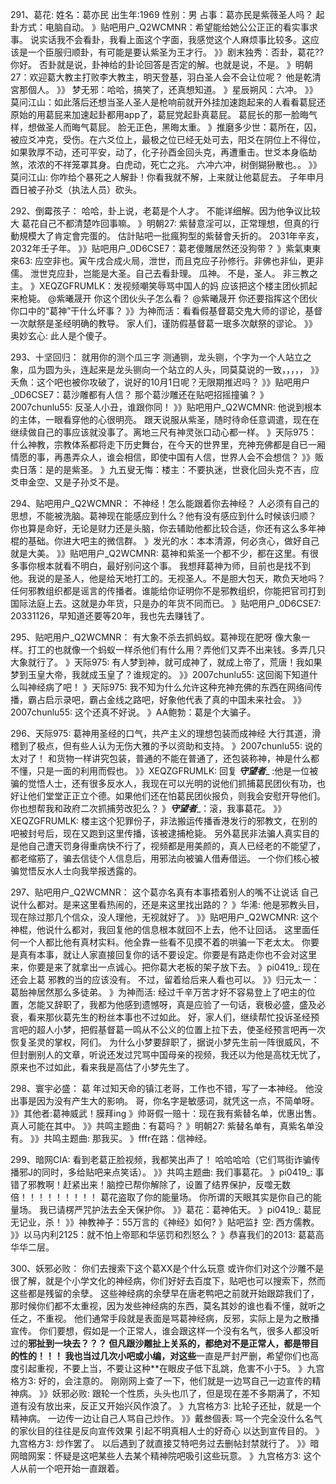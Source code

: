 291、葛花: 姓名：葛亦民 出生年:1969 性别：男
占事：葛亦民是紫薇圣人吗？
起卦方式：电脑自动。
》贴吧用户_Q2WCMNR：希望能给她公公正正的看实事求事。
说实话我不会看卦，我看上面这个字面，我感觉这个人麻烦事比较多。这应该是一个臣服归顺卦，有可能是要认紫圣为王才行。
》》剧末独秀：否卦，葛花??你好。
否卦就是说，卦神给的卦论回答是否定的解。也就是说，不是。
》明朝27：欢迎葛大教主打败李大教主，明天登基，羽白圣人会不会让位呢？
他是乾清宮那個人。
》》 梦无邪：哈哈，搞笑了，还真想知道。
》星辰朔风：六冲。
》》莫问江山：如此落后还想当圣人圣人是枪响前就开外挂加速跑起来的人看看葛屁还原始的用葛屁来加速起卦都用app了，葛屁党起卦真葛屁。
葛屁长的那一脸晦气样，想做圣人而晦气葛屁。
脸无正色，黑晦太重。
》推磨多少世：葛所在，囚，被应爻冲克，受伤。在六爻位上，最极之位已经无处可去，阳爻在阴位上不得位，如果敦厚不动，还可平安，动了，化子孙酉金回头克，再遭重击。世爻本身临劫煞，浓浓的不祥笼罩其身。白虎动，死亡之兆。
六冲六冲，树倒猢狲散也。。
》》莫问江山: 你咋给个暴死之人解卦！你看我就不解，上来就让他葛屁去。
子年申月酉日被子孙爻（执法人员）砍头。

292、倒霉孩子： 哈哈，卦上说，老葛是个人才。
不能详细解。因为他争议比较大
葛花自己不都清楚咋回事嘛。
》明朝27: 紫替意淫可以，正常理想，但真的行動規模大了肯定會完蛋的。
估計貼吧一批瘋狗型的紫替會夭折的。
2031年辛亥，2032年壬子年。
》》贴吧用户_0D6CSE7：葛老傻雕居然还没狗带？
》紫氣東東來63: 应空非也。寅午戌合成火局，泄世，而且克应子孙修行。非佛也非仙，更非儒。
泄世克应卦，岂能是大圣。自己去看卦理。
瓜神。
不是，圣人。
非三教之主。
》XEQZGFRUMLK：发视频嘲笑辱骂中国人的妈
应该把这个楼主团伙抓起来枪毙。
@紫曦晟开 你这个团伙头子怎么看？
@紫曦晟开 你还要指挥这个团伙你口中的“葛神”干什么坏事？
》》为神而活：看看假基督葛交鬼大师的谬论，基督一次献祭是圣经明确的教导。
家人们，谨防假基督葛一珉多次献祭的谬论。
》》奥妙玄心: 此人是个傻子。

293、十坚回归： 就用你的测个瓜三字
测通铡，龙头铡，个字为一个人站立之象，瓜为圆为头，连起来是龙头铡向一个站立的人头，同莫莫说的一致，，，，，
》》夭魚：这个吧也被你攻破了，说好的10月1日呢？无限期推迟吗？
》》贴吧用户_0D6CSE7：葛沙雕都有人信？
那个葛沙雕还在贴吧招摇撞骗？
》2007chunlu55: 反圣人小丑，谁跟你同！
》》贴吧用户_Q2WCMNR: 他说到根本的主体，一眼看穿他的心很明亮。
跟天说服从紫圣，随时待命任意调遣，现在在继续做自己的事应该就没事了。离地三尺有神灵张口动心都一样。
》天际975：什么神教，宗教体系都将走下历史舞台，在今天的世界里，充神充佛都是自已一厢情愿的事，再愚弄众人，谁会相信，即使中国有人信，世界人会不会想信？
》》贩卖日落：是的是紫圣。
》九五叟无悔：楼主：不要执迷，世衰化回头克不吉，应爻申金空、又是子孙爻不是。

294、贴吧用户_Q2WCMNR： 不神经！怎么能跟着你去神经？
人必须有自己的思想，不能被洗脑。葛神现在能感应到什么？他有没有感应到什么时候该归顺？
你也算是命好，无论是财力还是头脑，你去辅助他都比较合适，你还有这么多年神棍的基础。你进大吧主的微信群。
》发光的水：本本清源，何必贪心，做好自己就是大美。
》》贴吧用户_Q2WCMNR: 葛神和紫圣一个都不少，都在这里。有很多事你根本就看不明白，最好别问这个事。
我想拜葛神为师，目前也是找不到他。我说的是圣人，他是给天地打工的。无视圣人。不是胆大包天，欺负天地吗？
任何邪教组织都是谣言的传播者。谁能给你证明你不是邪教组织，你能把官司打到国际法庭上去。这就是办年货，只是办的年货不同而已。
》贴吧用户_0D6CSE7: 20331126，早知道还要等20年，我也先去赚钱了。

295、贴吧用户_Q2WCMNR： 有大象不杀去抓蚂蚁。葛神现在肥呀
像大象一样。打工的也就像一个蚂蚁一样杀他们有什么用？弄他们又弄不出来钱。多弄几只大象就行了。
》天际975: 有人梦到神，就可成神了，就成上帝了，荒唐！我如果梦到玉皇大帝，我就成玉皇了？谁规定的。
》》2007chunlu55: 这回阁下知道什么叫神经病了吧！
》天际975: 我不知为什么允许这种充神充佛的东西在网络间传播，霸占启示录吧，霸占金线之路吧，好象他代表了真的中国未来社会。
》》2007chunlu55: 这个还真不好说。
》AA鲍勃：葛是个大骗子。

296、天际975: 葛神用圣经的口气，共产主义的理想包装而成神经
大行其道，滑稽到了极点，但有些人认为无伤大雅的予以资助和支持。
》2007chunlu55: 说的太对了！
和货物一样讲究包装，普通的不能在普通了，还包装称神，神是什么都不懂，只是一面的利用而假也。
》》XEQZGFRUMLK: 回复 ___守望者____ :他是一位被骗的觉悟人士，还有很多反水人，我现在可以光明的说他们抓捕葛民团伙有功，也好让他们堂堂正正立个德。如果他们还在怕葛民团伙报负，则我会安慰开导他们。你也想帮我和政府二次抓捕劳改犯么？
》___守望者____：滚，我事葛花。
》》XEQZGFRUMLK: 楼主这个犯罪份子，非法搬运传播香港发行的邪教文，在别的吧被封号后，现在又跑到这里传播，该被逮捕枪毙。
另外葛民非法骗人真实目的是他自己遭天罚身得重病快不行了，视频都是用美颜的，真人已经老的不能望了，都老缩筋了，骗去信徒个人信息后，用邪法向被骗人借寿借运。
一个你们核心被骗觉悟反水人士向我举报透露的。

297、贴吧用户_Q2WCMNR： 这个葛亦名真有本事捂着别人的嘴不让说话
自己说什么都对。是来这里看热闹的，还是来这里找出路的？
》华浠: 他是邪教头目，现在除过那几个信众，没人理他，无视就好了。
》》贴吧用户_Q2WCMNR: 这个神棍，他说什么都对，我回复他的信息根本就回不上去，他不让回话。
这里面任何一个人都比他有真材实料。他全靠一些看不见摸不着的哄骗一下老太太。
你要是真有本事，就让人家直接回复你的话不要设定。你要是有路走你也不会对这里来，你要是来了就拿出一点诚心。把你葛大老板的架子放下去。
》pi0419_: 现在还会上葛 邪教的当的应该没有。
不过，留着给后来人看也可以。
》》归元太一：葛胎神居然那么多徒弟。
》为神而活: 经过千辛万苦才好不容易登上了吧主的位置，怎能又辞职了，我都为他感到遗憾呀，真是应验了一句话，衰极必盛，盛及必衰，看来那伙葛先生的粉丝本事也不过如此。
好，家人们，继续帮忙投诉圣经预言吧的超人小梦，把假基督葛一鸣从不公义的位置上拉下去，使圣经预言吧再一次恢复圣灵的掌权，阿们。
为什么小梦要辞职了，据说小梦先生前一阵很威风，不但封删别人的文章，听说还发过咒骂中国母亲的视频，我还以为他是高枕无忧了，原来也不过如此，看来我是高估了小梦先生了。

298、寰宇必盛： 葛
年过知天命的镇江老哥，工作也不错，写了一本神经。
他没出事是因为没有产生大的影响。
哥，你名字是敏感词，就凭这一点，不简单呀。
》》其他者:葛神威武！膜拜ing
》帅哥假一赔十：现在我有紫替名单，优惠出售。真人可能在其中。
》》共鸣主题曲：有葛吗？
》明朝27: 紫替名单有，真紫名单没有。
》》共鸣主题曲: 那我买。
》fffr在路：信神经。

299、暗网CIA: 看到老葛正脸视频，我都笑出声了！
哈哈哈哈（它们骂街诈骗传播邪J的同时，多给贴吧来点笑话）。
》》共鸣主题曲: 我们事葛花。
》pi0419_: 事错了邪教啊！赶紧出来！脑控已帮你解除了，设置了结界保护，反噬无数倍！！！！！！！！！
葛花盗取了你的能量场。
你所谓的天眼其实是你自己的能量场。
我已请楞严咒护法去全天保护你。
》》葛花：葛神佑天。
》pi0419_: 葛屁无记业，杀！
》》神教神子：55万言的《神经》如何?
》貼吧监扌空: 西方儒教。
》》以马内利2125：就不怕上帝耶和华惩罚和烈怒么？
》恭喜我们的2013: 葛葛高华华二层。

300、妖邪必败： 你们去搜索下这个葛XX是个什么玩意
或许你们对这个沙雕不是很了解，就是个小学文化的神经病，你们好好去百度下，贴吧也可以搜索下，然而这些都是残留的余孽。
这些神经病的余孽早在唐老鸭吧之前就开始跟踪我们了，那时候你们都不太重视，因为发些神经病的东西，莫名其妙的谁也看不懂，就听之任之，不重视。
他们通常手段就是表面是骂葛神经病，反邪，实际上是为之散播宣传。
你们要想，假如是一个正常人，谁会跟这样一个没有名气，很多人都没听过的**邪扯到一块去？？？
但凡跟沙雕扯上关系的，都绝对不是正常人，都是带目的性的！！！
我也当过几次小吧或小编，对这些**一直是严封严删，希望你们也高度引起重视，不要上当，不要让这种**在眼皮子低下乱跳，危害不小于5。
》九宫格方3: 好的，会注意的。
刚刚网上查了一下，他们就是一边骂自己一边宣传的精神病。
》》妖邪必败: 跟轮一个性质，头头也爪了，但是现在差不多期满了，不知道有没有放出来，反正又开始兴风作浪了。
》九宫格方3: 比轮子还扯，就是一个精神病。
一边传一边让自己人骂自己炒作。
》》戴叁個表: 骂一个完全没什么名气的家伙目的往往是反向宣传效果 引起不明真相人士的好奇心 以达到宣传目的。
》九宫格方3: 炒作罢了。
以后遇到了就直接艾特吧务过去删帖封禁就行了。
》》暗网暗网案：怀疑是这吧某些人去某个精神院吧吸引这些玩意。
》九宫格方3: 这个人从前一个吧开始一直跟着。